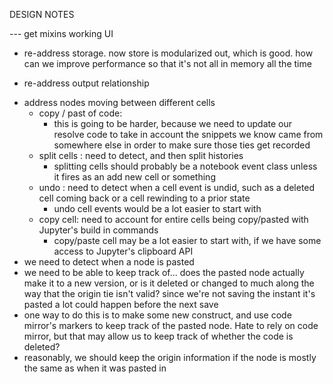 DESIGN NOTES

--- get mixins working UI

- re-address storage. now store is modularized out, which is good. how can we improve performance so that it's not all in memory all the time

* re-address output relationship

- address nodes moving between different cells
  - copy / past of code:
    - this is going to be harder, because we need to update our resolve code to take in account the snippets we know came from somewhere else in order to make sure those ties get recorded
  - split cells : need to detect, and then split histories
    - splitting cells should probably be a notebook event class unless it fires as an add new cell or something
  - undo : need to detect when a cell event is undid, such as a deleted cell coming back or a cell rewinding to a prior state
    - undo cell events would be a lot easier to start with
  - copy cell: need to account for entire cells being copy/pasted with Jupyter's build in commands
    - copy/paste cell may be a lot easier to start with, if we have some access to Jupyter's clipboard API
- we need to detect when a node is pasted
- we need to be able to keep track of... does the pasted node actually make it to a new version, or is it deleted or changed to much along the way that the origin tie isn't valid? since we're not saving the instant it's pasted a lot could happen before the next save
- one way to do this is to make some new construct, and use code mirror's markers to keep track of the pasted node. Hate to rely on code mirror, but that may allow us to keep track of whether the code is deleted?
- reasonably, we should keep the origin information if the node is mostly the same as when it was pasted in
